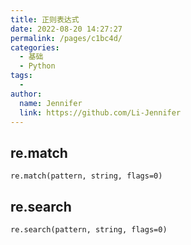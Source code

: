 ```yaml
---
title: 正则表达式
date: 2022-08-20 14:27:27
permalink: /pages/c1bc4d/
categories:
  - 基础
  - Python
tags:
  - 
author: 
  name: Jennifer
  link: https://github.com/Li-Jennifer
---
```


## re.match

`re.match(pattern, string, flags=0)`

## re.search

`re.search(pattern, string, flags=0)`